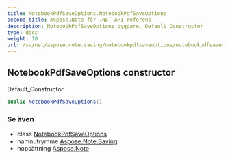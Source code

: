 ```yaml
---
title: NotebookPdfSaveOptions.NotebookPdfSaveOptions
second_title: Aspose.Note för .NET API-referens
description: NotebookPdfSaveOptions byggare. Default_Constructor
type: docs
weight: 10
url: /sv/net/aspose.note.saving/notebookpdfsaveoptions/notebookpdfsaveoptions/
---
```

## NotebookPdfSaveOptions constructor

Default_Constructor

```csharp
public NotebookPdfSaveOptions()
```

### Se även

* class [NotebookPdfSaveOptions](../)
* namnutrymme [Aspose.Note.Saving](../../notebookpdfsaveoptions/)
* hopsättning [Aspose.Note](../../../)


